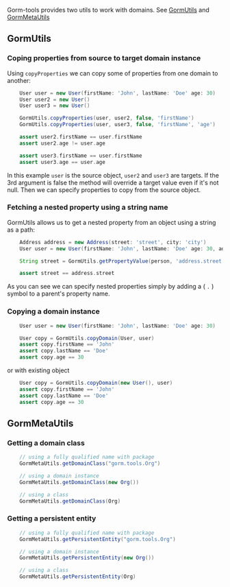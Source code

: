 Gorm-tools provides two utils to work with domains.
See [GormUtils](https://github.com/yakworks/gorm-tools/blob/master/plugin/src/main/groovy/gorm/tools/GormUtils.groovy)
and [GormMetaUtils](https://github.com/yakworks/gorm-tools/blob/master/plugin/src/main/groovy/gorm/tools/GormMetaUtils.groovy)

## GormUtils

### Coping properties from source to target domain instance

Using ```copyProperties``` we can copy some of properties from one domain to another:

```groovy
    User user = new User(firstName: 'John', lastName: 'Doe' age: 30)
    User user2 = new User()
    User user3 = new User()

    GormUtils.copyProperties(user, user2, false, 'firstName')
    GormUtils.copyProperties(user, user3, false, 'firstName', 'age')

    assert user2.firstName == user.firstName
    assert user2.age != user.age

    assert user3.firstName == user.firstName
    assert user3.age == user.age
```
In this example ```user``` is the source object, ```user2``` and ```user3``` are targets.
If the 3rd argument is false the method will override a target value even if it's not null.
Then we can specify properties to copy from the source object.

### Fetching a nested property using a string name

GormUtils allows us to get a nested property from an object using a string as a path:

```groovy
    Address address = new Address(street: 'street', city: 'city')
    User user = new User(firstName: 'John', lastName: 'Doe' age: 30, address: address)

    String street = GormUtils.getPropertyValue(person, 'address.street')

    assert street == address.street
```
As you can see we can specify nested properties simply by adding a ( ``` . ``` ) symbol to a parent's property name.

### Copying a domain instance

```groovy
    User user = new User(firstName: 'John', lastName: 'Doe' age: 30)

    User copy = GormUtils.copyDomain(User, user)
    assert copy.firstName == 'John'
    assert copy.lastName == 'Doe'
    assert copy.age == 30
```
or with existing object

```groovy
    User copy = GormUtils.copyDomain(new User(), user)
    assert copy.firstName == 'John'
    assert copy.lastName == 'Doe'
    assert copy.age == 30
```

## GormMetaUtils

### Getting a domain class

```groovy
    // using a fully qualified name with package
    GormMetaUtils.getDomainClass("gorm.tools.Org")

    // using a domain instance
    GormMetaUtils.getDomainClass(new Org())

    // using a class
    GormMetaUtils.getDomainClass(Org)

```

### Getting a persistent entity

```groovy
    // using a fully qualified name with package
    GormMetaUtils.getPersistentEntity("gorm.tools.Org")

    // using a domain instance
    GormMetaUtils.getPersistentEntity(new Org())

    // using a class
    GormMetaUtils.getPersistentEntity(Org)
```